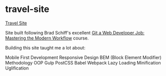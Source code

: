 # travel-site
[Travel Site](https://tls11.github.io/travel-site)

Site built following Brad Schiff's excellent [Git a Web Developer Job: Mastering the Modern Workflow](https://www.udemy.com/git-a-web-developer-job-mastering-the-modern-workflow/learn/v4/overview) course.

Building this site taught me a lot about:

Mobile First Development
Responsive Design
BEM (Block Element Modifier) Methodology
OOP
Gulp
PostCSS
Babel
Webpack
Lazy Loading
Minification
Uglification
